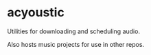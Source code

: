 # acyoustic


Utilities for downloading and scheduling audio.

Also hosts music projects for use in other repos.
